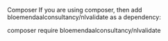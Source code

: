 Composer
If you are using composer, then add bloemendaalconsultancy/nlvalidate as a dependency:

composer require bloemendaalconsultancy/nlvalidate